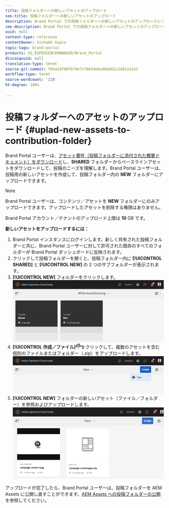 ```yaml
---
title: 投稿フォルダーへの新しいアセットのアップロード
seo-title: 投稿フォルダーへの新しいアセットのアップロード
description: Brand Portal での投稿フォルダーへの新しいアセットのアップロードについて説明します。
seo-description: Brand Portal での投稿フォルダーへの新しいアセットのアップロードについて説明します。
uuid: null
content-type: reference
contentOwner: Vishabh Gupta
topic-tags: brand-portal
products: SG_EXPERIENCEMANAGER/Brand_Portal
discoiquuid: null
translation-type: tm+mt
source-git-commit: f6ba54780fb74e7cf8634e8a90ab62c2401a1a33
workflow-type: tm+mt
source-wordcount: '228'
ht-degree: 100%

---
```



# 投稿フォルダーへのアセットのアップロード {#uplad-new-assets-to-contribution-folder}

Brand Portal ユーザーは、[アセット要件（投稿フォルダーに添付された概要ドキュメント）をダウンロード](brand-portal-download-asset-requirements.md)し、**SHARED** フォルダーからベースラインアセットをダウンロードして、投稿のニーズを理解します。Brand Portal ユーザーは、投稿用の新しいアセットを作成して、投稿フォルダー内の **NEW** フォルダーにアップロードできます。

>[!NOTE]
>
>Brand Portal ユーザーは、コンテンツ／アセットを **NEW** フォルダーにのみアップロードできます。アップロードしたアセットを削除する権限はありません。
>
>Brand Portal アカウント／テナントのアップロード上限は **10** GB です。


**新しいアセットをアップロードするには：**

1. Brand Portal インスタンスにログインします。新しく共有された投稿フォルダーと共に、Brand Portal ユーザーに対して許可された既存のすべてのフォルダーが Brand Portal ダッシュボードに反映されます。
1. クリックして投稿フォルダーを開くと、投稿フォルダー内に **[!UICONTROL SHARED]** と **[!UICONTROL NEW]** の 2 つのサブフォルダーが表示されます。
1. **[!UICONTROL NEW]** フォルダーをクリックします。
   ![](assets/upload-new-assets1.png)
1. **[!UICONTROL 作成／ファイル]**![](assets/upload.png)をクリックして、複数のアセットを含む個別のファイルまたはフォルダー（.zip）をアップロードします。
   ![](assets/upload-new-assets2.png)
1. **[!UICONTROL NEW]** フォルダーの新しいアセット（ファイル／フォルダー）を参照およびアップロードします。
   ![](assets/upload-new-assets3.png)

アップロードが完了したら、Brand Portal ユーザーは、投稿フォルダーを AEM Assets に公開し直すことができます。[AEM Assets への投稿フォルダーの公開](brand-portal-publish-contribution-folder-to-aem-assets.md)を参照してください。